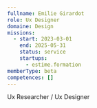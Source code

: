 ```yaml
---
fullname: Emilie Girardot
role: Ux Designer
domaine: Design
missions:
  - start: 2023-03-01
    end: 2025-05-31
    status: service
    startups:
      - estime.formation
memberType: beta
competences: []
---
```

Ux Researcher / Ux Designer

